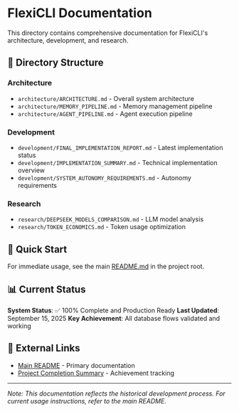# FlexiCLI Documentation

This directory contains comprehensive documentation for FlexiCLI's architecture, development, and research.

## 📁 Directory Structure

### Architecture
- `architecture/ARCHITECTURE.md` - Overall system architecture
- `architecture/MEMORY_PIPELINE.md` - Memory management pipeline
- `architecture/AGENT_PIPELINE.md` - Agent execution pipeline

### Development
- `development/FINAL_IMPLEMENTATION_REPORT.md` - Latest implementation status
- `development/IMPLEMENTATION_SUMMARY.md` - Technical implementation overview
- `development/SYSTEM_AUTONOMY_REQUIREMENTS.md` - Autonomy requirements

### Research
- `research/DEEPSEEK_MODELS_COMPARISON.md` - LLM model analysis
- `research/TOKEN_ECONOMICS.md` - Token usage optimization

## 🚀 Quick Start

For immediate usage, see the main [README.md](../README.md) in the project root.

## 📊 Current Status

**System Status**: ✅ 100% Complete and Production Ready
**Last Updated**: September 15, 2025
**Key Achievement**: All database flows validated and working

## 🔗 External Links

- [Main README](../README.md) - Primary documentation
- [Project Completion Summary](../FINAL_FIXES_TRACKING.md) - Achievement tracking

---

*Note: This documentation reflects the historical development process. For current usage instructions, refer to the main README.*